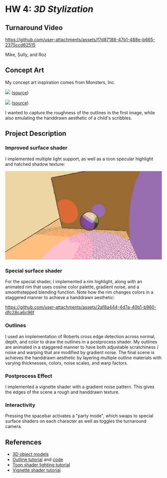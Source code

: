 # HW 4: *3D Stylization*

## Turnaround Video

https://github.com/user-attachments/assets/f7d87188-47b1-488e-b665-2375ccd62515

Mike, Sully, and Roz

## Concept Art

My concept art inspiration comes from Monsters, Inc.

<image src="https://github.com/user-attachments/assets/763b17fb-7462-4a49-9f40-fe908b6c226d" width=500> ([source](https://characterdesignreferences.com/art-of-animation-6/art-of-monsters-inc))

<image src="https://github.com/user-attachments/assets/a2805625-e429-4a28-9589-db6c7c9e7fc6" width=500> ([source](https://www.etsy.com/listing/1336980625/monsters-inc-boos-drawings-of-sully-mike))

I wanted to capture the roughness of the outlines in the first image, while also emulating the handdrawn aesthetic of a child's scribbles.

## Project Description

### Improved surface shader

I implemented multiple light support, as well as a toon specular highlight and hatched shadow texture:

![](Deliverables/additional-lights.png)

### Special surface shader

For the special shader, I implemented a rim highlight, along with an animated rim that uses cosine color palette, gradient noise, and a smoothstepped blending function.
Note how the rim changes colors in a staggered manner to achieve a handdrawn aesthetic:

https://github.com/user-attachments/assets/2af8a444-4d7a-40b1-b960-dfc28ca6c96f

### Outlines

I used an implementation of Roberts cross edge detection across normal, depth, and color to draw the outlines in a postprocess shader.
My outlines are animated in a staggered manner to have both adjustable scratchiness / noise and warping that are modified by gradient noise.
The final scene is achieves the handdrawn aesthetic by layering multiple outline materials with varying thicknesses, colors, noise scales, and warp factors.

### Postprocess Effect

I implemented a vignette shader with a gradient noise pattern.
This gives the edges of the scene a rough and handdrawn texture.

### Interactivity

Pressing the spacebar activates a "party mode", which swaps to special surface shaders on each character as well as toggles the turnaround camera.

## References

- [3D object models](https://sketchfab.com/3d-models/mike-sully-and-roz-599ddd73a8b645ada7d1d6920cedb29a)
- [Outline tutorial](https://www.youtube.com/watch?v=RMt6DcaMxcE) and [code](https://ameye.dev/notes/edge-detection-outlines/)
- [Toon shader lighting tutorial](https://www.youtube.com/watch?v=RC91uxRTId8)
- [Vignette shader tutorial](https://www.youtube.com/watch?v=xj_LLsJKO8E)
